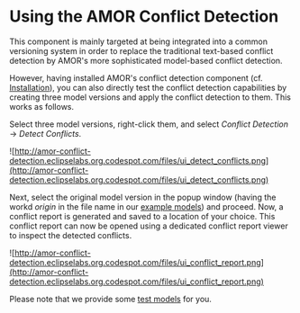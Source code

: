 # Using the AMOR Conflict Detection #

This component is mainly targeted at being integrated into a common versioning system in order to replace the traditional text-based conflict detection by AMOR's more sophisticated model-based conflict detection.

However, having installed AMOR's conflict detection component (cf. [Installation](http://code.google.com/a/eclipselabs.org/p/amor-conflict-detection/wiki/Installation)), you can also directly test the conflict detection capabilities by creating three model versions and apply the conflict detection to them. This works as follows.

Select three model versions, right-click them, and select _Conflict Detection_ -> _Detect Conflicts_.

![http://amor-conflict-detection.eclipselabs.org.codespot.com/files/ui_detect_conflicts.png](http://amor-conflict-detection.eclipselabs.org.codespot.com/files/ui_detect_conflicts.png)

Next, select the original model version in the popup window (having the workd _origin_ in the file name in our [example models](http://code.google.com/a/eclipselabs.org/p/amor-conflict-detection/downloads/detail?name=ConflictDetectionTest.zip)) and proceed. Now, a conflict report is generated and saved to a location of your choice. This conflict report can now be opened using a dedicated conflict report viewer to inspect the detected conflicts.

![http://amor-conflict-detection.eclipselabs.org.codespot.com/files/ui_conflict_report.png](http://amor-conflict-detection.eclipselabs.org.codespot.com/files/ui_conflict_report.png)

Please note that we provide some [test models](http://code.google.com/a/eclipselabs.org/p/amor-conflict-detection/downloads/detail?name=ConflictDetectionTest.zip) for you.